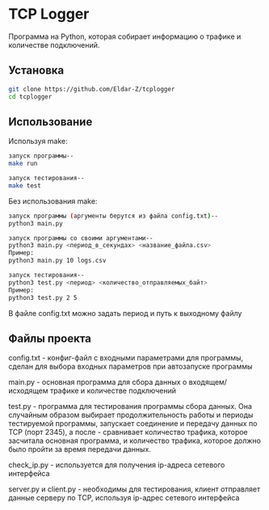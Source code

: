 # TCP Logger

Программа на Python, которая собирает информацию о трафике и количестве подключений.

## Установка

```bash
git clone https://github.com/Eldar-Z/tcplogger
cd tcplogger
```

## Использование

Используя make:
```bash
запуск программы--
make run

запуск тестирования--
make test
```

Без использования make:
```bash
запуск программы (аргументы берутся из файла config.txt)--
python3 main.py

запуск программы со своими аргументами--
python3 main.py <период_в_секундах> <название_файла.csv>
Пример:
python3 main.py 10 logs.csv

запуск тестирования--
python3 test.py <период> <количество_отправляемых_байт>
Пример:
python3 test.py 2 5
```

В файле config.txt можно задать период и путь к выходному файлу

## Файлы проекта

config.txt - конфиг-файл с входными параметрами для программы, сделан для выбора входных параметров при автозапуске программы

main.py - основная программа для сбора данных о входящем/исходящем трафике и количестве подключений

test.py - программа для тестирования программы сбора данных. Она случайным образом выбирает продолжительность работы и периоды тестируемой программы, запускает соединение и передачу данных по TCP (порт 2345), а после - сравнивает количество трафика, которое засчитала основная программа, и количество трафика, которое должно было пройти за время передачи данных.

check_ip.py - используется для получения ip-адреса сетевого интерфейса

server.py и client.py - необходимы для тестирования, клиент отправляет данные серверу по TCP, используя ip-адрес сетевого интерфейса
